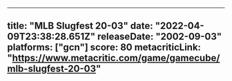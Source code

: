 
---
title: "MLB Slugfest 20-03"
date: "2022-04-09T23:38:28.651Z"
releaseDate: "2002-09-03"
platforms: ["gcn"]
score: 80
metacriticLink: "https://www.metacritic.com/game/gamecube/mlb-slugfest-20-03"
---
